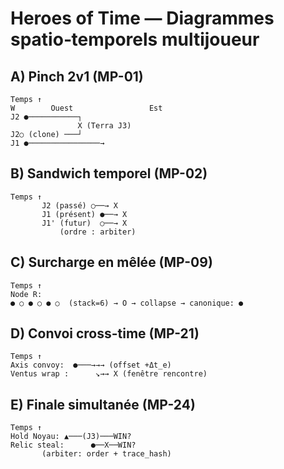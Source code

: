 # Heroes of Time — Diagrammes spatio‑temporels **multijoueur**

## A) Pinch 2v1 (MP-01)
```
Temps ↑
W        Ouest                 Est
J2 ●───────────┐
               X (Terra J3)
J2○ (clone) ───┘
J1 ●────────────────→
```

## B) Sandwich temporel (MP-02)
```
Temps ↑
       J2 (passé) ○──→ X
       J1 (présent) ●──→ X
       J1' (futur)  ○──→ X
           (ordre : arbiter)
```

## C) Surcharge en mêlée (MP-09)
```
Temps ↑
Node R:
● ○ ● ○ ● ○  (stack=6) → O → collapse → canonique: ●
```

## D) Convoi cross-time (MP-21)
```
Temps ↑
Axis convoy:  ●───→→→ (offset +Δt_e)
Ventus wrap :      ↘→→ X (fenêtre rencontre)
```

## E) Finale simultanée (MP-24)
```
Temps ↑
Hold Noyau: ▲───(J3)───WIN?
Relic steal:      ●──X──WIN?
       (arbiter: order + trace_hash)
```
